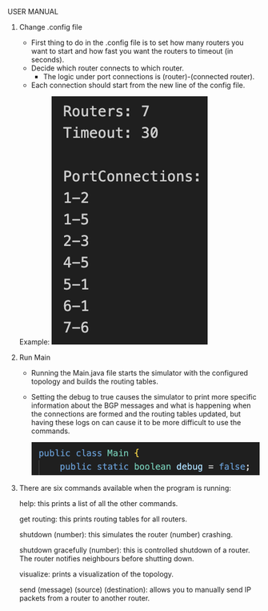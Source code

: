 USER MANUAL

1. Change .config file
   - First thing to do in the .config file is to set how many routers you want to start and how fast you want the routers to timeout (in seconds).
   - Decide which router connects to which router.
     - The logic under port connections is (router)-(connected router).
   - Each connection should start from the new line of the config file.
   
   Example:
   ![contents of .config](https://github.com/Ugi0/BGP-Protocol/blob/05dcfcb47cfbf2845063426d65fd8b06472ac36a/config_example.png)
   
2. Run Main
   - Running the Main.java file starts the simulator with the configured topology and builds the routing tables.
   - Setting the debug to true causes the simulator to print more specific information about the BGP messages and what is happening when the connections are formed and the routing tables updated,
     but having these logs on can cause it to be more difficult to use the commands.
     
      ![Debugging option in the beginning of Main class](https://github.com/Ugi0/BGP-Protocol/blob/05dcfcb47cfbf2845063426d65fd8b06472ac36a/debug_option.png)

3. There are six commands available when the program is running: 

      help: this prints a list of all the other commands. 

      get routing: this prints routing tables for all routers. 

      shutdown (number): this simulates the router (number) crashing. 

      shutdown gracefully (number): this is controlled shutdown of a router. The router notifies neighbours before shutting down.

      visualize: prints a visualization of the topology. 

      send (message) (source) (destination): allows you to manually send IP packets from a router to another router. 

